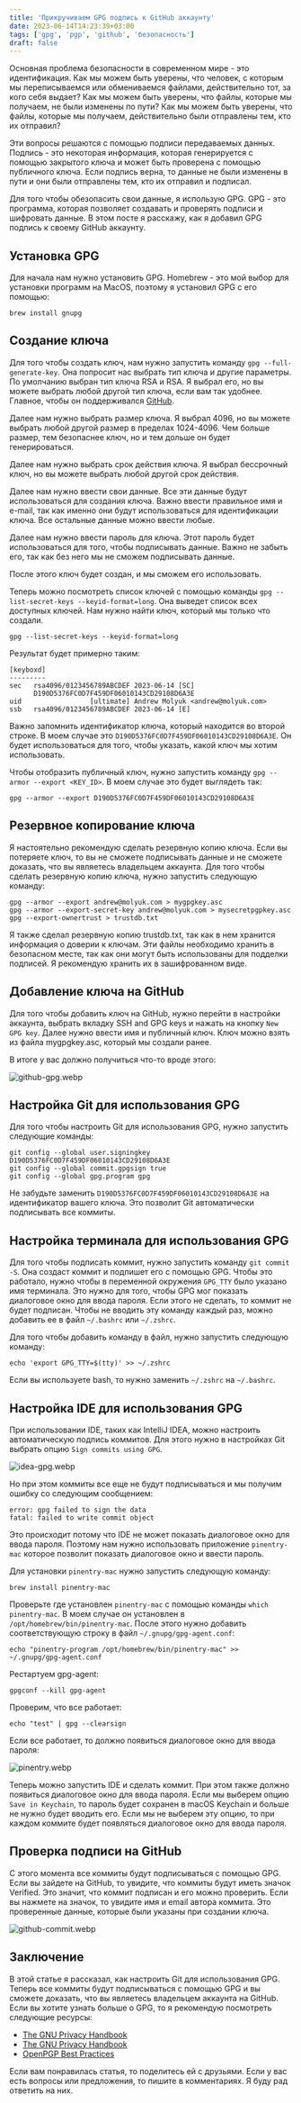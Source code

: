 ```yaml
---
title: 'Прикручиваем GPG подпись к GitHub аккаунту'
date: 2023-06-14T14:23:39+03:00
tags: ['gpg', 'pgp', 'github', 'безопасность']
draft: false
---
```


Основная проблема безопасности в современном мире - это идентификация. Как мы
можем быть уверены, что человек, с которым мы переписываемся или обмениваемся
файлами, действительно тот, за кого себя выдает? Как мы можем быть уверены, что
файлы, которые мы получаем, не были изменены по пути? Как мы можем быть уверены,
что файлы, которые мы получаем, действительно были отправлены тем, кто их
отправил?

<!--more-->

Эти вопросы решаются с помощью подписи передаваемых данных. Подпись - это
некоторая информация, которая генерируется с помощью закрытого ключа и может
быть проверена с помощью публичного ключа. Если подпись верна, то данные не были
изменены в пути и они были отправлены тем, кто их отправил и подписал.

Для того чтобы обезопасить свои данные, я использую GPG. GPG - это программа,
которая позволяет создавать и проверять подписи и шифровать данные. В этом посте
я расскажу, как я добавил GPG подпись к своему GitHub аккаунту.

## Установка GPG

Для начала нам нужно установить GPG. Homebrew - это мой выбор для установки
программ на MacOS, поэтому я установил GPG с его помощью:

```shell
brew install gnupg
```

## Создание ключа

Для того чтобы создать ключ, нам нужно запустить команду
`gpg --full-generate-key`. Она попросит нас выбрать тип ключа и другие
параметры. По умолчанию выбран тип ключа RSA и RSA. Я выбрал его, но вы можете
выбрать любой другой тип ключа, если вам так удобнее. Главное, чтобы он
поддерживался
[GitHub](https://docs.github.com/en/authentication/managing-commit-signature-verification/generating-a-new-gpg-key#supported-gpg-key-algorithms).

Далее нам нужно выбрать размер ключа. Я выбрал 4096, но вы можете выбрать любой
другой размер в пределах 1024-4096. Чем больше размер, тем безопаснее ключ, но и
тем дольше он будет генерироваться.

Далее нам нужно выбрать срок действия ключа. Я выбрал бессрочный ключ, но вы
можете выбрать любой другой срок действия.

Далее нам нужно ввести свои данные. Все эти данные будут использоваться для
создания ключа. Важно ввести правильное имя и e-mail, так как именно они будут
использоваться для идентификации ключа. Все остальные данные можно ввести любые.

Далее нам нужно ввести пароль для ключа. Этот пароль будет использоваться для
того, чтобы подписывать данные. Важно не забыть его, так как без него мы не
сможем подписывать данные.

После этого ключ будет создан, и мы сможем его использовать.

Теперь можно посмотреть список ключей с помощью команды
`gpg --list-secret-keys --keyid-format=long`. Она выведет список всех доступных
ключей. Нам нужно найти ключ, который мы только что создали.

```shell
gpg --list-secret-keys --keyid-format=long
```

Результат будет примерно таким:

```shell
[keyboxd]
---------
sec   rsa4096/0123456789ABCDEF 2023-06-14 [SC]
      D190D5376FC0D7F459DF06010143CD29108D6A3E
uid                 [ultimate] Andrew Molyuk <andrew@molyuk.com>
ssb   rsa4096/0123456789ABCDEF 2023-06-14 [E]
```

Важно запомнить идентификатор ключа, который находится во второй строке. В моем
случае это `D190D5376FC0D7F459DF06010143CD29108D6A3E`. Он будет использоваться
для того, чтобы указать, какой ключ мы хотим использовать.

Чтобы отобразить публичный ключ, нужно запустить команду
`gpg --armor --export <KEY_ID>`. В моем случае это будет выглядеть так:

```shell
gpg --armor --export D190D5376FC0D7F459DF06010143CD29108D6A3E
```

## Резервное копирование ключа

Я настоятельно рекомендую сделать резервную копию ключа. Если вы потеряете ключ,
то вы не сможете подписывать данные и не сможете доказать, что вы являетесь
владельцем аккаунта. Для того чтобы сделать резервную копию ключа, нужно
запустить следующую команду:

```shell
gpg --armor --export andrew@molyuk.com > mygpgkey.asc
gpg --armor --export-secret-key andrew@molyuk.com > mysecretpgpkey.asc
gpg --export-ownertrust > trustdb.txt
```

Я также сделал резервную копию trustdb.txt, так как в нем хранится информация о
доверии к ключам. Эти файлы необходимо хранить в безопасном месте, так как они
могут быть использованы для подделки подписей. Я рекомендую хранить их в
зашифрованном виде.

## Добавление ключа на GitHub

Для того чтобы добавить ключ на GitHub, нужно перейти в настройки аккаунта,
выбрать вкладку SSH and GPG keys и нажать на кнопку `New GPG key`. Далее нужно
ввести имя и публичный ключ. Ключ можно взять из файла mygpgkey.asc, который мы
создали ранее.

В итоге у вас должно получиться что-то вроде этого:

![github-gpg.webp](github-gpg.webp)

## Настройка Git для использования GPG

Для того чтобы настроить Git для использования GPG, нужно запустить следующие
команды:

```shell
git config --global user.signingkey D190D5376FC0D7F459DF06010143CD29108D6A3E
git config --global commit.gpgsign true
git config --global gpg.program gpg
```

Не забудьте заменить `D190D5376FC0D7F459DF06010143CD29108D6A3E` на идентификатор
вашего ключа. Это позволит Git автоматически подписывать все коммиты.

## Настройка терминала для использования GPG

Для того чтобы подписать коммит, нужно запустить команду `git commit -S`. Она
создаст коммит и подпишет его с помощью GPG. Чтобы это работало, нужно чтобы в
переменной окружения `GPG_TTY` было указано имя терминала. Это нужно для того,
чтобы GPG мог показать диалоговое окно для ввода пароля. Если этого не сделать,
то коммит не будет подписан. Чтобы не вводить эту команду каждый раз, можно
добавить ее в файл `~/.bashrc` или `~/.zshrc`.

Для того чтобы добавить команду в файл, нужно запустить следующую команду:

```shell
echo 'export GPG_TTY=$(tty)' >> ~/.zshrc
```

Если вы используете bash, то нужно заменить `~/.zshrc` на `~/.bashrc`.

## Настройка IDE для использования GPG

При использовании IDE, таких как IntelliJ IDEA, можно настроить автоматическую
подпись коммитов. Для этого нужно в настройках Git выбрать опцию
`Sign commits using GPG`.

![idea-gpg.webp](idea-gpg.webp)

Но при этом коммиты все еще не будут подписываться и мы получим ошибку со
следующим сообщением:

```shell
error: gpg failed to sign the data
fatal: failed to write commit object
```

Это происходит потому что IDE не может показать диалоговое окно для ввода
пароля. Поэтому нам нужно использовать приложение `pinentry-mac` которое
позволит показать диалоговое окно и ввести пароль.

Для установки `pinentry-mac` нужно запустить следующую команду:

```shell
brew install pinentry-mac
```

Проверьте где установлен `pinentry-mac` с помощью команды `which pinentry-mac`.
В моем случае он установлен в `/opt/homebrew/bin/pinentry-mac`. После этого
нужно добавить соответствующую строку в файл `~/.gnupg/gpg-agent.conf`:

```shell
echo "pinentry-program /opt/homebrew/bin/pinentry-mac" >> ~/.gnupg/gpg-agent.conf
```

Рестартуем gpg-agent:

```shell
gpgconf --kill gpg-agent
```

Проверим, что все работает:

```shell
echo "test" | gpg --clearsign
```

Если все работает, то должно появиться диалоговое окно для ввода пароля:

![pinentry.webp](pinentry.webp)

Теперь можно запустить IDE и сделать коммит. При этом также должно появиться
диалоговое окно для ввода пароля. Если мы выберем опцию `Save in Keychain`, то
пароль будет сохранен в macOS Keychain и больше не нужно будет вводить его. Если
мы не выберем эту опцию, то при каждом коммите будет появляться диалоговое окно
для ввода пароля.

## Проверка подписи на GitHub

С этого момента все коммиты будут подписываться с помощью GPG. Если вы зайдете
на GitHub, то увидите, что коммиты будут иметь значок Verified. Это значит, что
коммит подписан и его можно проверить. Если вы нажмете на значок, то увидите имя
и email автора коммита. Это проверенные данные, которые были указаны при
создании ключа.

![github-commit.webp](github-commit.webp)

## Заключение

В этой статье я рассказал, как настроить Git для использования GPG. Теперь все
коммиты будут подписываться с помощью GPG и вы сможете доказать, что вы
являетесь владельцем аккаунта на GitHub. Если вы хотите узнать больше о GPG, то
я рекомендую посмотреть следующие ресурсы:

- [The GNU Privacy Handbook](https://www.gnupg.org/gph/en/manual.html)
- [The GNU Privacy Handbook](https://www.gnupg.org/gph/en/manual/x110.html)
- [OpenPGP Best Practices](https://riseup.net/en/security/message-security/openpgp/best-practices)

Если вам понравилась статья, то поделитесь ей с друзьями. Если у вас есть
вопросы или предложения, то пишите в комментариях. Я буду рад ответить на них.
